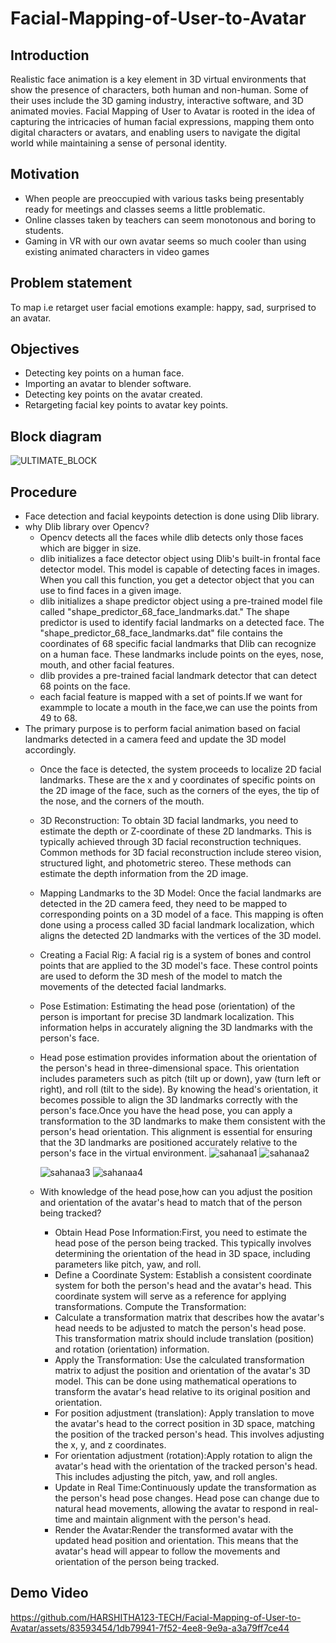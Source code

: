 # Facial-Mapping-of-User-to-Avatar
## Introduction
Realistic face animation is a key element in 3D virtual environments that show the presence of characters, both human and non-human. Some of their uses include the 3D gaming industry, interactive software, and 3D animated movies. Facial Mapping of User to Avatar is rooted in the idea of capturing the intricacies of human facial expressions, mapping them onto digital characters or avatars, and enabling users to navigate the digital world while maintaining a sense of personal identity. 
## Motivation
* When people are preoccupied with various tasks being presentably ready for meetings and classes seems a little problematic.
* Online classes taken by teachers can seem monotonous and boring to students.
* Gaming in VR with our own avatar seems so much cooler than using existing animated characters in video games 
## Problem statement
To map i.e retarget user facial emotions example: happy, sad, surprised to an avatar.
## Objectives
* Detecting key points on a human face.
* Importing an avatar to blender software.
* Detecting key points on the avatar created.
* Retargeting facial key points to avatar key points.
## Block diagram
   
![ULTIMATE_BLOCK](https://github.com/HARSHITHA123-TECH/Facial-Mapping-of-User-to-Avatar/assets/83593454/acdf505d-f80c-4a8e-9971-0409b7ded44b)
## Procedure
* Face detection and facial keypoints detection is done using Dlib library.
* why Dlib library over Opencv?
   * Opencv detects all the faces while dlib detects only those faces which are bigger in size.
   * dlib initializes a face detector object using Dlib's built-in frontal face detector model. This model is capable of detecting faces in images. When you call this function, you get a detector object that you 
     can use to find faces in a given image.
   * dlib initializes a shape predictor object using a pre-trained model file called "shape_predictor_68_face_landmarks.dat." The shape predictor is used to identify facial landmarks on a detected face. The 
     "shape_predictor_68_face_landmarks.dat" file contains the coordinates of 68 specific facial landmarks that Dlib can recognize on a human face. These landmarks include points on the eyes, nose, mouth, and 
     other facial features.
   * dlib provides a pre-trained facial landmark detector that can detect 68 points on the face.
   * each facial feature is mapped with a set of points.If we want for exammple to locate a mouth in the face,we can use the points from 49 to 68.
* The primary purpose is to perform facial animation based on facial landmarks detected in a camera feed and update the 3D model accordingly.
   * Once the face is detected, the system proceeds to localize 2D facial landmarks. These are the x and y coordinates of specific points on the 2D image of the face, such as the corners of the eyes, the tip of 
     the nose, and the corners of the mouth.
   * 3D Reconstruction: To obtain 3D facial landmarks, you need to estimate the depth or Z-coordinate of these 2D landmarks. This is typically achieved through 3D facial reconstruction techniques. Common methods 
     for 3D facial reconstruction include stereo vision, structured light, and photometric stereo. These methods can estimate the depth information from the 2D image.
   * Mapping Landmarks to the 3D Model: Once the facial landmarks are detected in the 2D camera feed, they need to be mapped to corresponding points on a 3D model of a face. This mapping is often done using a 
     process called 3D facial landmark localization, which aligns the detected 2D landmarks with the vertices of the 3D model.
   * Creating a Facial Rig: A facial rig is a system of bones and control points that are applied to the 3D model's face. These control points are used to deform the 3D mesh of the model to match the movements 
     of the detected facial landmarks.
   * Pose Estimation: Estimating the head pose (orientation) of the person is important for precise 3D landmark localization. This information helps in accurately aligning the 3D landmarks with the person's face.
   * Head pose estimation provides information about the orientation of the person's head in three-dimensional space. This orientation includes parameters such as pitch (tilt up or down), yaw (turn left or 
     right), and roll (tilt to the side). By knowing the head's orientation, it becomes possible to align the 3D landmarks correctly with the person's face.Once you have the head pose, you can apply a 
      transformation to the 3D landmarks to make them consistent with the person's head orientation. This alignment is essential for ensuring that the 3D landmarks are positioned accurately relative to the 
     person's face in the virtual environment.
     ![sahanaa1](https://github.com/HARSHITHA123-TECH/Facial-Mapping-of-User-to-Avatar/assets/83593454/df95f172-ab31-44a6-b2f8-d469865d8a99)
     ![sahanaa2](https://github.com/HARSHITHA123-TECH/Facial-Mapping-of-User-to-Avatar/assets/83593454/c9ea641e-7768-4e6c-8c7b-8c60be0e4758)
     
     ![sahanaa3](https://github.com/HARSHITHA123-TECH/Facial-Mapping-of-User-to-Avatar/assets/83593454/133576a0-3023-4d0e-b44e-e3a6f3ea9ff5)
     ![sahanaa4](https://github.com/HARSHITHA123-TECH/Facial-Mapping-of-User-to-Avatar/assets/83593454/e00b19d7-1994-40d8-a977-63d442119c2a)



   * With knowledge of the head pose,how can you adjust the position and orientation of the avatar's head to match that of the person being tracked?
      * Obtain Head Pose Information:First, you need to estimate the head pose of the person being tracked. This typically involves determining the orientation of the head in 3D space, including parameters like 
     pitch, yaw, and roll.
      * Define a Coordinate System: Establish a consistent coordinate system for both the person's head and the avatar's head. This coordinate system will serve as a reference for applying transformations.
     Compute the Transformation:
     * Calculate a transformation matrix that describes how the avatar's head needs to be adjusted to match the person's head pose. This transformation matrix should include translation (position) and rotation 
     (orientation) information.
     * Apply the Transformation: Use the calculated transformation matrix to adjust the position and orientation of the avatar's 3D model. This can be done using mathematical operations to transform the avatar's 
     head relative to its original position and orientation.
     *  For position adjustment (translation): Apply translation to move the avatar's head to the correct position in 3D space, matching the position of the tracked person's head. This involves adjusting the x, y, 
     and z coordinates.
     *  For orientation adjustment (rotation):Apply rotation to align the avatar's head with the orientation of the tracked person's head. This includes adjusting the pitch, yaw, and roll angles.
     * Update in Real Time:Continuously update the transformation as the person's head pose changes. Head pose can change due to natural head movements, allowing the avatar to respond in real-time and maintain 
     alignment with the person's head.
     *  Render the Avatar:Render the transformed avatar with the updated head position and orientation. This means that the avatar's head will appear to follow the movements and orientation of the person being 
     tracked.
## Demo Video

https://github.com/HARSHITHA123-TECH/Facial-Mapping-of-User-to-Avatar/assets/83593454/1db79941-7f52-4ee8-9e9a-a3a79ff7ce44




  
     
